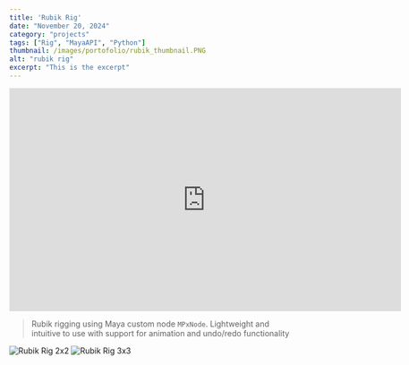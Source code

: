 ```yaml
--- 
title: 'Rubik Rig'
date: "November 20, 2024"
category: "projects"
tags: ["Rig", "MayaAPI", "Python"]
thumbnail: /images/portofolio/rubik_thumbnail.PNG
alt: "rubik rig"
excerpt: "This is the excerpt"
---
```


<iframe src="https://www.linkedin.com/embed/feed/update/urn:li:ugcPost:7265333089051041792?compact=1" height="399" width="700" frameborder="0" allowfullscreen="" title="Embedded post"></iframe>

> Rubik rigging using Maya custom node `MPxNode`. Lightweight and intuitive to use with support for animation and undo/redo functionality

![Rubik Rig 2x2](/images/portofolio/rubik2x2.gif "Rubik Rig 2x2")
![Rubik Rig 3x3](/images/portofolio/rubik3x3.gif "Rubik Rig 3x3")

